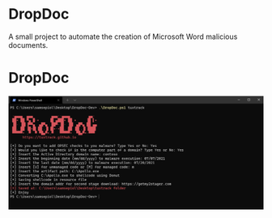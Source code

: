 # DropDoc
A small project to automate the creation of Microsoft Word malicious documents.

# DropDoc

![Example:](https://github.com/tuxtrack/DropDoc/blob/main/Drop.png?raw=true)

